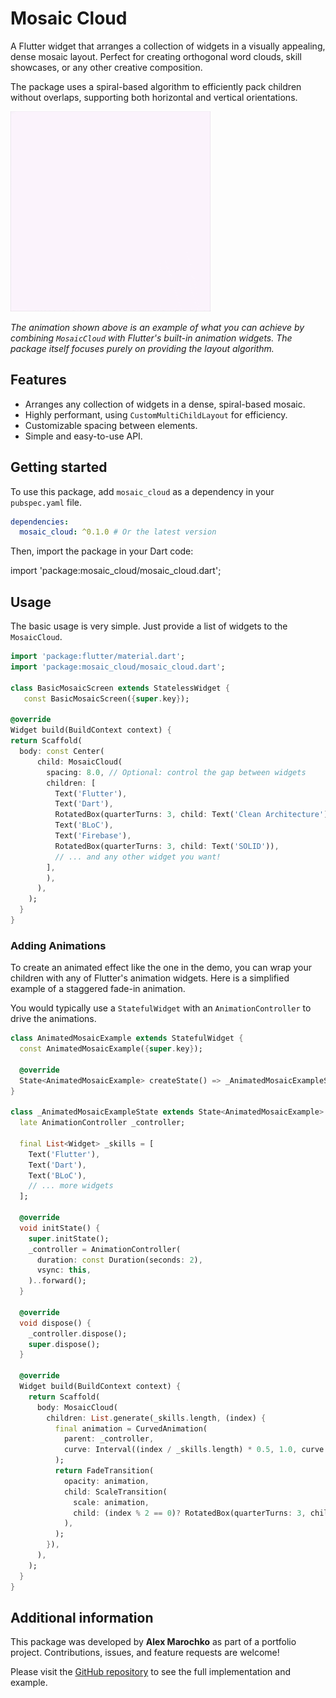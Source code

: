 # Mosaic Cloud

A Flutter widget that arranges a collection of widgets in a visually appealing, dense mosaic layout. Perfect for creating
orthogonal word clouds, skill showcases, or any other creative composition.

The package uses a spiral-based algorithm to efficiently pack children without overlaps, supporting both horizontal and
vertical orientations.

![Example Animation](https://github.com/alex-marochko/mosaic_cloud/blob/main/assets/example.gif?raw=true)

*The animation shown above is an example of what you can achieve by combining `MosaicCloud` with Flutter's built-in
animation widgets. The package itself focuses purely on providing the layout algorithm.*

## Features

-   Arranges any collection of widgets in a dense, spiral-based mosaic.
-   Highly performant, using `CustomMultiChildLayout` for efficiency.
-   Customizable spacing between elements.
-   Simple and easy-to-use API.

## Getting started

To use this package, add `mosaic_cloud` as a dependency in your `pubspec.yaml` file.

```yaml
dependencies:
  mosaic_cloud: ^0.1.0 # Or the latest version
```

Then, import the package in your Dart code:

import 'package:mosaic_cloud/mosaic_cloud.dart';


## Usage

The basic usage is very simple. Just provide a list of widgets to the `MosaicCloud`.

```dart
import 'package:flutter/material.dart';
import 'package:mosaic_cloud/mosaic_cloud.dart';

class BasicMosaicScreen extends StatelessWidget {
   const BasicMosaicScreen({super.key});

@override
Widget build(BuildContext context) {
return Scaffold(
  body: const Center(
      child: MosaicCloud(
        spacing: 8.0, // Optional: control the gap between widgets
        children: [
          Text('Flutter'),
          Text('Dart'),
          RotatedBox(quarterTurns: 3, child: Text('Clean Architecture')),
          Text('BLoC'),
          Text('Firebase'),
          RotatedBox(quarterTurns: 3, child: Text('SOLID')),
          // ... and any other widget you want!
        ],
        ),
      ),
    );
  }
}
```


### Adding Animations

To create an animated effect like the one in the demo, you can wrap your children with any of Flutter's animation widgets.
Here is a simplified example of a staggered fade-in animation.

You would typically use a `StatefulWidget` with an `AnimationController` to drive the animations.

```dart
class AnimatedMosaicExample extends StatefulWidget {
  const AnimatedMosaicExample({super.key});

  @override
  State<AnimatedMosaicExample> createState() => _AnimatedMosaicExampleState();
}

class _AnimatedMosaicExampleState extends State<AnimatedMosaicExample> with SingleTickerProviderStateMixin {
  late AnimationController _controller;

  final List<Widget> _skills = [
    Text('Flutter'),
    Text('Dart'),
    Text('BLoC'),
    // ... more widgets
  ];

  @override
  void initState() {
    super.initState();
    _controller = AnimationController(
      duration: const Duration(seconds: 2),
      vsync: this,
    )..forward();
  }

  @override
  void dispose() {
    _controller.dispose();
    super.dispose();
  }

  @override
  Widget build(BuildContext context) {
    return Scaffold(
      body: MosaicCloud(
        children: List.generate(_skills.length, (index) {
          final animation = CurvedAnimation(
            parent: _controller,
            curve: Interval((index / _skills.length) * 0.5, 1.0, curve: Curves.easeOut),
          );
          return FadeTransition(
            opacity: animation,
            child: ScaleTransition(
              scale: animation,
              child: (index % 2 == 0)? RotatedBox(quarterTurns: 3, child: _skills[index],): _skills[index],
            ),
          );
        }),
      ),
    );
  }
}
```


## Additional information

This package was developed by **Alex Marochko** as part of a portfolio project. Contributions, issues, and feature requests are
welcome!

Please visit the [GitHub repository](https://github.com/alex-marochko/mosaic_cloud) to see the full implementation and
example.
